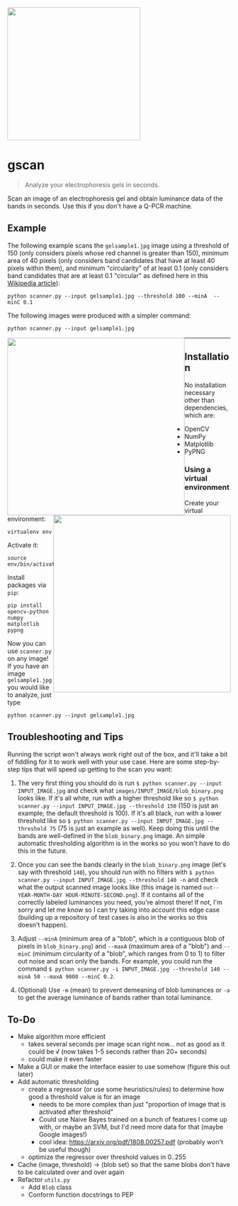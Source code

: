 <img src="https://imgur.com/ClAtuZ9.png" width="300">

# gscan

> Analyze your electrophoresis gels in seconds.

Scan an image of an electrophoresis gel and obtain luminance data of the bands in seconds. Use this if you don't have a Q-PCR machine.

## Example

The following example scans the `gelsample1.jpg` image using a threshold of 150 (only considers pixels whose red channel is greater than 150), minimum area of 40 pixels (only considers band candidates that have at least 40 pixels within them), and minimum "circularity" of at least 0.1 (only considers band candidates that are at least 0.1 "circular" as defined here in this [Wikipedia article](https://en.wikipedia.org/wiki/Shape_factor_(image_analysis_and_microscopy)#Circularity)):
```shell
python scanner.py --input gelsample1.jpg --threshold 100 --minA  --minC 0.1
```

The following images were produced with a simpler command:
```shell
python scanner.py --input gelsample1.jpg
```

<div class="imgc">
    <p>
    <img src="https://imgur.com/5kkxs2T.png" width=400px style="float:left;">
    <img src="https://imgur.com/pDoXRYj.png" width=400px style="float:right;">
</div>

---

## Installation

No installation necessary other than dependencies, which are:
- OpenCV
- NumPy
- Matplotlib
- PyPNG

### Using a virtual environment

Create your virtual environment:
```shell
virtualenv env
```
Activate it:
```shell
source env/bin/activate
```
Install packages via `pip`:
```shell
pip install opencv-python numpy matplotlib pypng
```
Now you can use `scanner.py` on any image! If you have an image `gelsample1.jpg` you would like to analyze, just type
```shell
python scanner.py --input gelsample1.jpg
```

## Troubleshooting and Tips

Running the script won't always work right out of the box, and it'll take a bit of fiddling for it to work well with your use case. Here are some step-by-step tips that will speed up getting to the scan you want:

1. The very first thing you should do is run `$ python scanner.py --input INPUT_IMAGE.jpg` and check what `images/INPUT_IMAGE/blob_binary.png` looks like. If it's all white, run with a higher threshold like so `$ python scanner.py --input INPUT_IMAGE.jpg --threshold 150` (150 is just an example; the default threshold is 100). If it's all black, run with a lower threshold like so `$ python scanner.py --input INPUT_IMAGE.jpg --threshold 75` (75 is just an example as well). Keep doing this until the bands are well-defined in the `blob_binary.png` image. An simple automatic thresholding algorithm is in the works so you won't have to do this in the future.

2. Once you can see the bands clearly in the `blob_binary.png` image (let's say with threshold `140`), you should run with no filters with `$ python scanner.py --input INPUT_IMAGE.jpg --threshold 140 -n` and check what the output scanned image looks like (this image is named `out--YEAR-MONTH-DAY HOUR-MINUTE-SECOND.png`). If it contains all of the correctly labeled luminances you need, you're almost there! If not, I'm sorry and let me know so I can try taking into account this edge case (building up a repository of test cases is also in the works so this doesn't happen).

3. Adjust `--minA` (minimum area of a "blob", which is a contiguous blob of pixels in `blob_binary.png`) and `--maxA` (maximum area of a "blob") and `--minC` (minimum circularity of a "blob", which ranges from 0 to 1) to filter out noise and scan only the bands. For example, you could run the command `$ python scanner.py -i INPUT_IMAGE.jpg --threshold 140 --minA 50 --maxA 9000 --minC 0.2`.

4. (Optional) Use `-m` (mean) to prevent demeaning of blob luminances or `-a` to get the average luminance of bands rather than total luminance.

## To-Do

- Make algorithm more efficient
    - takes several seconds per image scan right now... not as good as it could be √ (now takes 1-5 seconds rather than 20+ seconds)
    - could make it even faster
- Make a GUI or make the interface easier to use somehow (figure this out later)
- Add automatic thresholding
    - create a regressor (or use some heuristics/rules) to determine how good a threshold value is for an image
        - needs to be more complex than just "proportion of image that is activated after threshold"
        - Could use Naive Bayes trained on a bunch of features I come up with, or maybe an SVM, but I'd need more data for that (maybe Google images!)
        - cool idea: https://arxiv.org/pdf/1808.00257.pdf (probably won't be useful though)
    - optimize the regressor over threshold values in 0..255
- Cache (image, threshold) -> (blob set) so that the same blobs don't have to be calculated over and over again
- Refactor `utils.py`
    - Add `Blob` class
    - Conform function docstrings to PEP


